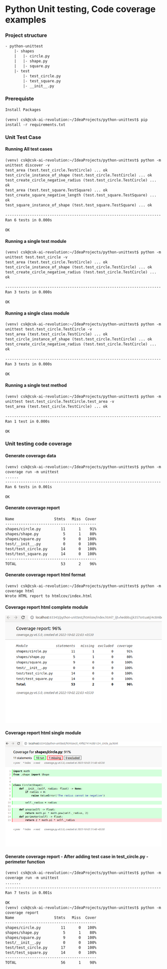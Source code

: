 # Python Unit testing, Code coverage examples

### Project structure
    - python-unittest
        |- shapes
        |   |- circle.py
        |   |- shape.py
        |   |- square.py
        |- test
            |- test_circle.py
            |- test_square.py
            |- __init__.py

### Prerequiste 
    
    Install Packages

    (venv) csk@csk-ai-revolution:~/IdeaProjects/python-unittest$ pip install -r requirements.txt
### Unit Test Case
    
#### Running All test cases
    (venv) csk@csk-ai-revolution:~/IdeaProjects/python-unittest$ python -m unittest discover -v
    test_area (test.test_circle.TestCircle) ... ok
    test_circle_instance_of_shape (test.test_circle.TestCircle) ... ok
    test_create_circle_negative_radius (test.test_circle.TestCircle) ... ok
    test_area (test.test_square.TestSquare) ... ok
    test_create_square_negative_length (test.test_square.TestSquare) ... ok
    test_square_instance_of_shape (test.test_square.TestSquare) ... ok
    
    ----------------------------------------------------------------------
    Ran 6 tests in 0.000s
    
    OK
#### Running a single test module
    (venv) csk@csk-ai-revolution:~/IdeaProjects/python-unittest$ python -m unittest test.test_circle -v
    test_area (test.test_circle.TestCircle) ... ok
    test_circle_instance_of_shape (test.test_circle.TestCircle) ... ok
    test_create_circle_negative_radius (test.test_circle.TestCircle) ... ok
    
    ----------------------------------------------------------------------
    Ran 3 tests in 0.000s
    
    OK

#### Running a single class module
    (venv) csk@csk-ai-revolution:~/IdeaProjects/python-unittest$ python -m unittest test.test_circle.TestCircle -v
    test_area (test.test_circle.TestCircle) ... ok
    test_circle_instance_of_shape (test.test_circle.TestCircle) ... ok
    test_create_circle_negative_radius (test.test_circle.TestCircle) ... ok
    
    ----------------------------------------------------------------------
    Ran 3 tests in 0.000s
    
    OK

#### Running a single test method
    (venv) csk@csk-ai-revolution:~/IdeaProjects/python-unittest$ python -m unittest test.test_circle.TestCircle.test_area -v
    test_area (test.test_circle.TestCircle) ... ok
    
    ----------------------------------------------------------------------
    Ran 1 test in 0.000s
    
    OK

### Unit testing code coverage

#### Generate coverage data
    (venv) csk@csk-ai-revolution:~/IdeaProjects/python-unittest$ python -m coverage run -m unittest
    ......
    ----------------------------------------------------------------------
    Ran 6 tests in 0.001s
    
    OK

#### Generate coverage report

    Name                  Stmts   Miss  Cover
    -----------------------------------------
    shapes/circle.py         11      1    91%
    shapes/shape.py           5      1    80%
    shapes/square.py          9      0   100%
    test/__init__.py          0      0   100%
    test/test_circle.py      14      0   100%
    test/test_square.py      14      0   100%
    -----------------------------------------
    TOTAL                    53      2    96%

#### Generate coverage report html format
    (venv) csk@csk-ai-revolution:~/IdeaProjects/python-unittest$ python -m coverage html 
    Wrote HTML report to htmlcov/index.html

#### Coverage report html complete module
![alt text](img/cov_html.png)

#### Coverage report html single module
![alt text](img/cov_module.png)

#### Generate coverage report - After adding test case in test_circle.py - perimeter function
    (venv) csk@csk-ai-revolution:~/IdeaProjects/python-unittest$ python -m coverage run -m unittest
    .......
    ----------------------------------------------------------------------
    Ran 7 tests in 0.001s
    
    OK
    (venv) csk@csk-ai-revolution:~/IdeaProjects/python-unittest$ python -m coverage report
    Name                  Stmts   Miss  Cover
    -----------------------------------------
    shapes/circle.py         11      0   100%
    shapes/shape.py           5      1    80%
    shapes/square.py          9      0   100%
    test/__init__.py          0      0   100%
    test/test_circle.py      17      0   100%
    test/test_square.py      14      0   100%
    -----------------------------------------
    TOTAL                    56      1    98%

